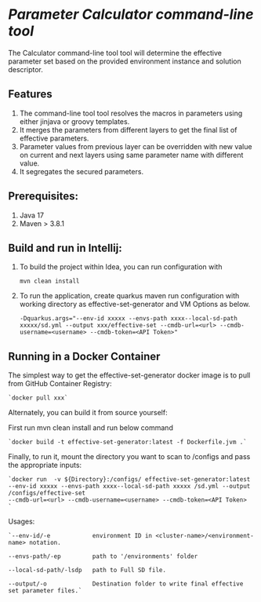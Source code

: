 # *Parameter Calculator command-line tool*

The Calculator command-line tool tool will determine the effective parameter set based on the provided environment instance and
solution descriptor.

## **Features**

1. The command-line tool tool resolves the macros in parameters using either jinjava or groovy templates.
2. It merges the parameters from different layers to get the final list of effective parameters.
3. Parameter values from previous layer can be overridden with new value on current and next layers using same parameter name with different value.
4. It segregates the secured parameters.

## **Prerequisites:**

1. Java 17
2. Maven > 3.8.1

## **Build and run in Intellij:**

1. To build the project within Idea, you can run configuration with

    `mvn clean install`

2. To run the application, create quarkus maven run configuration with working directory as
    effective-set-generator and VM Options as below.

    `-Dquarkus.args="--env-id xxxxx --envs-path xxxx--local-sd-path xxxxx/sd.yml --output xxx/effective-set
    --cmdb-url=<url> --cmdb-username=<username> --cmdb-token=<API Token>"`

## **Running in a Docker Container**

The simplest way to get the effective-set-generator docker image is to pull from GitHub Container Registry:

    `docker pull xxx`

Alternately, you can build it from source yourself:

First run mvn clean install and run below command

    `docker build -t effective-set-generator:latest -f Dockerfile.jvm .`

Finally, to run it, mount the directory you want to scan to /configs and pass the appropriate inputs:

    `docker run  -v ${Directory}:/configs/ effective-set-generator:latest
    --env-id xxxxx --envs-path xxxx--local-sd-path xxxxx /sd.yml --output /configs/effective-set
    --cmdb-url=<url> --cmdb-username=<username> --cmdb-token=<API Token>
    `
Usages:

    `--env-id/-e            environment ID in <cluster-name>/<environment-name> notation.

    --envs-path/-ep         path to '/environments' folder

    --local-sd-path/-lsdp   path to Full SD file.

    --output/-o             Destination folder to write final effective set parameter files.`
